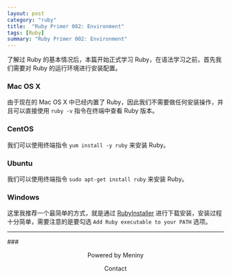 ```yaml
---
layout: post
category: "ruby"
title:  "Ruby Primer 002: Environment"
tags: [Ruby]
summary: "Ruby Primer 002: Environment"
---
```

了解过 Ruby 的基本情况后，本篇开始正式学习 Ruby，在语法学习之前，首先我们需要对 Ruby 的运行环境进行安装配置。

### Mac OS X

由于现在的 Mac OS X 中已经内置了 Ruby，因此我们不需要做任何安装操作，并且可以直接使用 `ruby -v` 指令在终端中查看 Ruby 版本。

### CentOS

我们可以使用终端指令 `yum install -y ruby` 来安装 Ruby。

### Ubuntu

我们可以使用终端指令 `sudo apt-get install ruby` 来安装 Ruby。

### Windows

这里我推荐一个最简单的方式，就是通过 [RubyInstaller](http://rubyinstaller.org/) 进行下载安装，安装过程十分简单，需要注意的是要勾选 `Add Ruby executable to your PATH` 选项。

***
###<center>Powered by Meniny</center>
<center>Contact <Meniny@qq.com></center>


